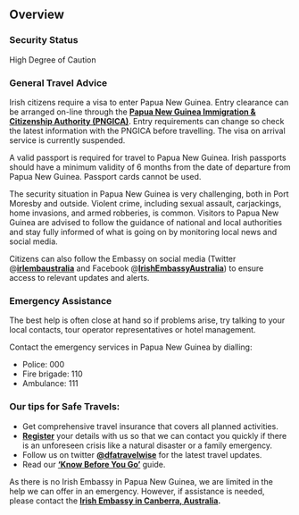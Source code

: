 ## Overview

### **Security Status**

High Degree of Caution

### **General Travel Advice**

Irish citizens require a visa to enter Papua New Guinea. Entry clearance can be arranged on-line through the [**Papua New Guinea Immigration & Citizenship Authority (PNGICA)**](https://ica.gov.pg/). Entry requirements can change so check the latest information with the PNGICA before travelling. The visa on arrival service is currently suspended.

A valid passport is required for travel to Papua New Guinea. Irish passports should have a minimum validity of 6 months from the date of departure from Papua New Guinea. Passport cards cannot be used.

The security situation in Papua New Guinea is very challenging, both in Port Moresby and outside. Violent crime, including sexual assault, carjackings, home invasions, and armed robberies, is common. Visitors to Papua New Guinea are advised to follow the guidance of national and local authorities and stay fully informed of what is going on by monitoring local news and social media.

Citizens can also follow the Embassy on social media (Twitter @[**irlembaustralia**](https://twitter.com/irlembaustralia) and Facebook @[**IrishEmbassyAustralia**](https://www.facebook.com/IrishEmbassyAustralia)) to ensure access to relevant updates and alerts.

### **Emergency Assistance**

The best help is often close at hand so if problems arise, try talking to your local contacts, tour operator representatives or hotel management.

Contact the emergency services in Papua New Guinea by dialling:

* Police: 000
* Fire brigade: 110
* Ambulance: 111

### **Our tips for Safe Travels:**

* Get comprehensive travel insurance that covers all planned activities.
* [**Register**](https://www.ireland.ie/en/dfa/overseas-travel/citizens-registration/) your details with us so that we can contact you quickly if there is an unforeseen crisis like a natural disaster or a family emergency.
* Follow us on twitter [**@dfatravelwise**](https://www.twitter.com/DFATravelWise) for the latest travel updates.
* Read our [**‘Know Before You Go’**](https://www.ireland.ie/en/dfa/overseas-travel/know-before-you-go/) guide.

As there is no Irish Embassy in Papua New Guinea, we are limited in the help we can offer in an emergency. However, if assistance is needed, please contact the [**Irish Embassy in Canberra, Australia**](https://www.ireland.ie/en/australia/canberra/)**.**